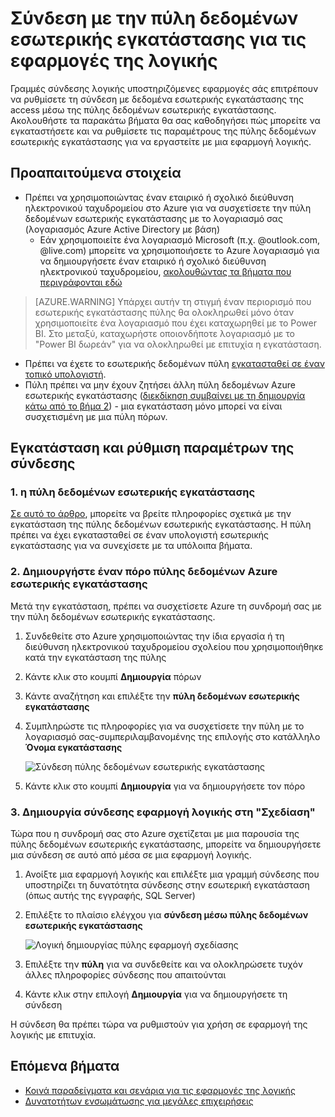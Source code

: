 <properties
   pageTitle="Λογική εφαρμογές στην εσωτερική εγκατάσταση σύνδεσης δεδομένων πύλης | Microsoft Azure"
   description="Πληροφορίες σχετικά με τον τρόπο για να δημιουργήσετε μια σύνδεση για την πύλη δεδομένων εσωτερικής εγκατάστασης από μια εφαρμογή λογικής."
   services="logic-apps"
   documentationCenter=".net,nodejs,java"
   authors="jeffhollan"
   manager="erikre"
   editor=""/>

<tags
   ms.service="logic-apps"
   ms.devlang="multiple"
   ms.topic="article"
   ms.tgt_pltfrm="na"
   ms.workload="integration"
   ms.date="07/05/2016"
   ms.author="jehollan"/>

# <a name="connect-to-the-on-premises-data-gateway-for-logic-apps"></a>Σύνδεση με την πύλη δεδομένων εσωτερικής εγκατάστασης για τις εφαρμογές της λογικής

Γραμμές σύνδεσης λογικής υποστηριζόμενες εφαρμογές σάς επιτρέπουν να ρυθμίσετε τη σύνδεση με δεδομένα εσωτερικής εγκατάστασης της access μέσω της πύλης δεδομένων εσωτερικής εγκατάστασης.  Ακολουθήστε τα παρακάτω βήματα θα σας καθοδηγήσει πώς μπορείτε να εγκαταστήσετε και να ρυθμίσετε τις παραμέτρους της πύλης δεδομένων εσωτερικής εγκατάστασης για να εργαστείτε με μια εφαρμογή λογικής.

## <a name="prerequisites"></a>Προαπαιτούμενα στοιχεία

* Πρέπει να χρησιμοποιώντας έναν εταιρικό ή σχολικό διεύθυνση ηλεκτρονικού ταχυδρομείου στο Azure για να συσχετίσετε την πύλη δεδομένων εσωτερικής εγκατάστασης με το λογαριασμό σας (λογαριασμός Azure Active Directory με βάση)
    * Εάν χρησιμοποιείτε ένα λογαριασμό Microsoft (π.χ. @outlook.com, @live.com) μπορείτε να χρησιμοποιήσετε το Azure λογαριασμό για να δημιουργήσετε έναν εταιρικό ή σχολικό διεύθυνση ηλεκτρονικού ταχυδρομείου, [ακολουθώντας τα βήματα που περιγράφονται εδώ](../virtual-machines/virtual-machines-windows-create-aad-work-id.md#locate-your-default-directory-in-the-azure-classic-portal)

> [AZURE.WARNING] Υπάρχει αυτήν τη στιγμή έναν περιορισμό που εσωτερικής εγκατάστασης πύλης θα ολοκληρωθεί μόνο όταν χρησιμοποιείτε ένα λογαριασμό που έχει καταχωρηθεί με το Power BI.  Στο μεταξύ, καταχωρήστε οποιονδήποτε λογαριασμό με το "Power BI δωρεάν" για να ολοκληρωθεί με επιτυχία η εγκατάσταση.

* Πρέπει να έχετε το εσωτερικής δεδομένων πύλη [εγκατασταθεί σε έναν τοπικό υπολογιστή](app-service-logic-gateway-install.md).
* Πύλη πρέπει να μην έχουν ζητήσει άλλη πύλη δεδομένων Azure εσωτερικής εγκατάστασης ([διεκδίκηση συμβαίνει με τη δημιουργία κάτω από το βήμα 2](#2-create-an-azure-on-premises-data-gateway-resource)) - μια εγκατάσταση μόνο μπορεί να είναι συσχετισμένη με μια πύλη πόρων.

## <a name="installing-and-configuring-the-connection"></a>Εγκατάσταση και ρύθμιση παραμέτρων της σύνδεσης

### <a name="1-install-the-on-premises-data-gateway"></a>1. η πύλη δεδομένων εσωτερικής εγκατάστασης

[Σε αυτό το άρθρο](app-service-logic-gateway-install.md), μπορείτε να βρείτε πληροφορίες σχετικά με την εγκατάσταση της πύλης δεδομένων εσωτερικής εγκατάστασης.  Η πύλη πρέπει να έχει εγκατασταθεί σε έναν υπολογιστή εσωτερικής εγκατάστασης για να συνεχίσετε με τα υπόλοιπα βήματα.

### <a name="2-create-an-azure-on-premises-data-gateway-resource"></a>2. Δημιουργήστε έναν πόρο πύλης δεδομένων Azure εσωτερικής εγκατάστασης

Μετά την εγκατάσταση, πρέπει να συσχετίσετε Azure τη συνδρομή σας με την πύλη δεδομένων εσωτερικής εγκατάστασης.

1. Συνδεθείτε στο Azure χρησιμοποιώντας την ίδια εργασία ή τη διεύθυνση ηλεκτρονικού ταχυδρομείου σχολείου που χρησιμοποιήθηκε κατά την εγκατάσταση της πύλης
1. Κάντε κλικ στο κουμπί **Δημιουργία** πόρων
1. Κάντε αναζήτηση και επιλέξτε την **πύλη δεδομένων εσωτερικής εγκατάστασης**
1. Συμπληρώστε τις πληροφορίες για να συσχετίσετε την πύλη με το λογαριασμό σας-συμπεριλαμβανομένης της επιλογής στο κατάλληλο **Όνομα εγκατάστασης**

    ![Σύνδεση πύλης δεδομένων εσωτερικής εγκατάστασης][1]
1. Κάντε κλικ στο κουμπί **Δημιουργία** για να δημιουργήσετε τον πόρο

### <a name="3-create-a-logic-app-connection-in-the-designer"></a>3. Δημιουργία σύνδεσης εφαρμογή λογικής στη "Σχεδίαση"

Τώρα που η συνδρομή σας στο Azure σχετίζεται με μια παρουσία της πύλης δεδομένων εσωτερικής εγκατάστασης, μπορείτε να δημιουργήσετε μια σύνδεση σε αυτό από μέσα σε μια εφαρμογή λογικής.

1. Ανοίξτε μια εφαρμογή λογικής και επιλέξτε μια γραμμή σύνδεσης που υποστηρίζει τη δυνατότητα σύνδεσης στην εσωτερική εγκατάσταση (όπως αυτής της εγγραφής, SQL Server)
1. Επιλέξτε το πλαίσιο ελέγχου για **σύνδεση μέσω πύλης δεδομένων εσωτερικής εγκατάστασης**

    ![Λογική δημιουργίας πύλης εφαρμογή σχεδίασης][2]
1. Επιλέξτε την **πύλη** για να συνδεθείτε και να ολοκληρώσετε τυχόν άλλες πληροφορίες σύνδεσης που απαιτούνται
1. Κάντε κλικ στην επιλογή **Δημιουργία** για να δημιουργήσετε τη σύνδεση

Η σύνδεση θα πρέπει τώρα να ρυθμιστούν για χρήση σε εφαρμογή της λογικής με επιτυχία.  

## <a name="next-steps"></a>Επόμενα βήματα
- [Κοινά παραδείγματα και σενάρια για τις εφαρμογές της λογικής](app-service-logic-examples-and-scenarios.md)
- [Δυνατοτήτων ενσωμάτωσης για μεγάλες επιχειρήσεις](app-service-logic-enterprise-integration-overview.md)

<!-- Image references -->
[1]: ./media/app-service-logic-gateway-connection/createblade.PNG
[2]: ./media/app-service-logic-gateway-connection/blankconnection.PNG
[3]: ./media/app-service-logic-gateway-connection/checkbox.PNG